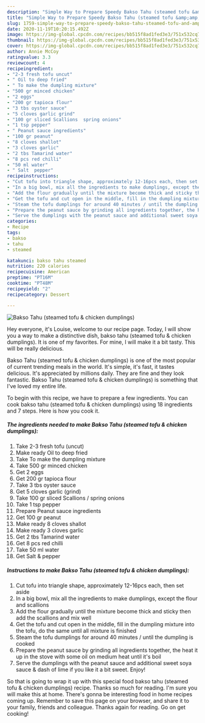 ```yaml
---
description: "Simple Way to Prepare Speedy Bakso Tahu (steamed tofu &amp;amp; chicken dumplings)"
title: "Simple Way to Prepare Speedy Bakso Tahu (steamed tofu &amp;amp; chicken dumplings)"
slug: 1759-simple-way-to-prepare-speedy-bakso-tahu-steamed-tofu-and-amp-chicken-dumplings
date: 2020-11-19T10:20:15.492Z
image: https://img-global.cpcdn.com/recipes/bb515f8ad1fed3e3/751x532cq70/bakso-tahu-steamed-tofu-chicken-dumplings-recipe-main-photo.jpg
thumbnail: https://img-global.cpcdn.com/recipes/bb515f8ad1fed3e3/751x532cq70/bakso-tahu-steamed-tofu-chicken-dumplings-recipe-main-photo.jpg
cover: https://img-global.cpcdn.com/recipes/bb515f8ad1fed3e3/751x532cq70/bakso-tahu-steamed-tofu-chicken-dumplings-recipe-main-photo.jpg
author: Annie McCoy
ratingvalue: 3.3
reviewcount: 4
recipeingredient:
- "2-3 fresh tofu uncut"
- " Oil to deep fried"
- " To make the dumpling mixture"
- "500 gr minced chicken"
- "2 eggs"
- "200 gr tapioca flour"
- "3 tbs oyster sauce"
- "5 cloves garlic grind"
- "100 gr sliced Scallions  spring onions"
- "1 tsp pepper"
- " Peanut sauce ingredients"
- "100 gr peanut"
- "8 cloves shallot"
- "3 cloves garlic"
- "2 tbs Tamarind water"
- "8 pcs red chilli"
- "50 ml water"
- " Salt  pepper"
recipeinstructions:
- "Cut tofu into triangle shape, approximately 12-16pcs each, then set aside"
- "In a big bowl, mix all the ingredients to make dumplings, except the flour and scallions"
- "Add the flour gradually until the mixture become thick and sticky then add the scallions and mix well"
- "Get the tofu and cut open in the middle, fill in the dumpling mixture into the tofu, do the same until all mixture is finished"
- "Steam the tofu dumplings for around 40 minutes / until the dumpling is cooked"
- "Prepare the peanut sauce by grinding all ingredients together, the heat it up in the stove with some oil on medium heat until it&#39;s boil"
- "Serve the dumplings with the peanut sauce and additional sweet soya sauce &amp; dash of lime if you like it a bit sweet. Enjoy!"
categories:
- Recipe
tags:
- bakso
- tahu
- steamed

katakunci: bakso tahu steamed 
nutrition: 220 calories
recipecuisine: American
preptime: "PT16M"
cooktime: "PT48M"
recipeyield: "2"
recipecategory: Dessert

---
```



![Bakso Tahu (steamed tofu &amp; chicken dumplings)](https://img-global.cpcdn.com/recipes/bb515f8ad1fed3e3/751x532cq70/bakso-tahu-steamed-tofu-chicken-dumplings-recipe-main-photo.jpg)

Hey everyone, it's Louise, welcome to our recipe page. Today, I will show you a way to make a distinctive dish, bakso tahu (steamed tofu &amp; chicken dumplings). It is one of my favorites. For mine, I will make it a bit tasty. This will be really delicious.



Bakso Tahu (steamed tofu &amp; chicken dumplings) is one of the most popular of current trending meals in the world. It's simple, it's fast, it tastes delicious. It's appreciated by millions daily. They are fine and they look fantastic. Bakso Tahu (steamed tofu &amp; chicken dumplings) is something that I've loved my entire life.


To begin with this recipe, we have to prepare a few ingredients. You can cook bakso tahu (steamed tofu &amp; chicken dumplings) using 18 ingredients and 7 steps. Here is how you cook it.

<!--inarticleads1-->

##### The ingredients needed to make Bakso Tahu (steamed tofu &amp; chicken dumplings):

1. Take 2-3 fresh tofu (uncut)
1. Make ready  Oil to deep fried
1. Take  To make the dumpling mixture
1. Take 500 gr minced chicken
1. Get 2 eggs
1. Get 200 gr tapioca flour
1. Take 3 tbs oyster sauce
1. Get 5 cloves garlic (grind)
1. Take 100 gr sliced Scallions / spring onions
1. Take 1 tsp pepper
1. Prepare  Peanut sauce ingredients
1. Get 100 gr peanut
1. Make ready 8 cloves shallot
1. Make ready 3 cloves garlic
1. Get 2 tbs Tamarind water
1. Get 8 pcs red chilli
1. Take 50 ml water
1. Get  Salt &amp; pepper




<!--inarticleads2-->

##### Instructions to make Bakso Tahu (steamed tofu &amp; chicken dumplings):

1. Cut tofu into triangle shape, approximately 12-16pcs each, then set aside
1. In a big bowl, mix all the ingredients to make dumplings, except the flour and scallions
1. Add the flour gradually until the mixture become thick and sticky then add the scallions and mix well
1. Get the tofu and cut open in the middle, fill in the dumpling mixture into the tofu, do the same until all mixture is finished
1. Steam the tofu dumplings for around 40 minutes / until the dumpling is cooked
1. Prepare the peanut sauce by grinding all ingredients together, the heat it up in the stove with some oil on medium heat until it&#39;s boil
1. Serve the dumplings with the peanut sauce and additional sweet soya sauce &amp; dash of lime if you like it a bit sweet. Enjoy!




So that is going to wrap it up with this special food bakso tahu (steamed tofu &amp; chicken dumplings) recipe. Thanks so much for reading. I'm sure you will make this at home. There's gonna be interesting food in home recipes coming up. Remember to save this page on your browser, and share it to your family, friends and colleague. Thanks again for reading. Go on get cooking!
